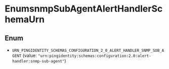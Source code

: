 

# EnumsnmpSubAgentAlertHandlerSchemaUrn

## Enum


* `URN_PINGIDENTITY_SCHEMAS_CONFIGURATION_2_0_ALERT_HANDLER_SNMP_SUB_AGENT` (value: `"urn:pingidentity:schemas:configuration:2.0:alert-handler:snmp-sub-agent"`)



